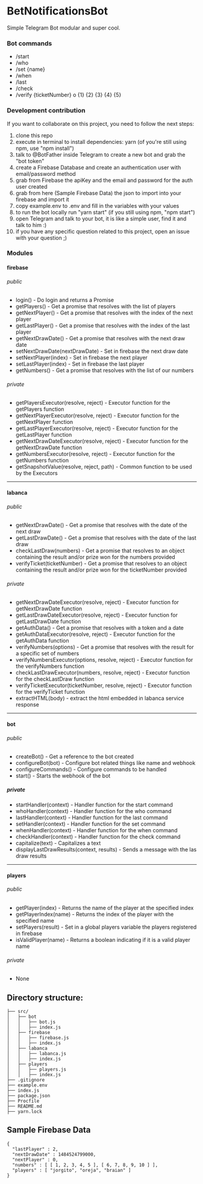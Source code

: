 # BetNotificationsBot
Simple Telegram Bot modular and super cool.

### Bot commands

* /start
* /who
* /set {name}
* /when
* /last
* /check
* /verify {ticketNumber} o {1} {2} {3} {4} {5}

### Development contribution

If you want to collaborate on this project, you need to follow the next steps:

1. clone this repo
2. execute in terminal to install dependencies: yarn (of you're still using npm, use "npm install")
3. talk to @BotFather inside Telegram to create a new bot and grab the "bot token"
4. create a Firebase Database and create an authentication user with email/password method
5. grab from Firebase the apiKey and the email and password for the auth user created
6. grab from here (Sample Firebase Data) the json to import into your firebase and import it
7. copy example.env to .env and fill in the variables with your values
8. to run the bot locally run "yarn start" (if you still using npm, "npm start")
9. open Telegram and talk to your bot, it is like a simple user, find it and talk to him :)
10. if you have any specific question related to this project, open an issue with your question ;)

### Modules

#### firebase

###### public
* login() - Do login and returns a Promise
* getPlayers() - Get a promise that resolves with the list of players
* getNextPlayer() - Get a promise that resolves with the index of the next player
* getLastPlayer() - Get a promise that resolves with the index of the last player
* getNextDrawDate() - Get a promise that resolves with the next draw date
* setNextDrawDate(nextDrawDate) - Set in firebase the next draw date
* setNextPlayer(index) - Set in firebase the next player
* setLastPlayer(index) - Set in firebase the last player
* getNumbers() - Get a promise that resolves with the list of our numbers

###### private
* getPlayersExecutor(resolve, reject) - Executor function for the getPlayers function
* getNextPlayerExecutor(resolve, reject) - Executor function for the getNextPlayer function
* getLastPlayerExecutor(resolve, reject) - Executor function for the getLastPlayer function
* getNextDrawDateExecutor(resolve, reject) - Executor function for the getNextDrawDate function
* getNumbersExecutor(resolve, reject) - Executor function for the getNumbers function
* getSnapshotValue(resolve, reject, path) - Common function to be used by the Executors

---
#### labanca

###### public
* getNextDrawDate() - Get a promise that resolves with the date of the next draw
* getLastDrawDate() - Get a promise that resolves with the date of the last draw
* checkLastDraw(numbers) - Get a promise that resolves to an object containing the result and/or prize won for the numbers provided
* verifyTicket(ticketNumber) - Get a promise that resolves to an object containing the result and/or prize won for the ticketNumber provided

###### private
* getNextDrawDateExecutor(resolve, reject) - Executor function for getNextDrawDate function
* getLastDrawDateExecutor(resolve, reject) - Executor function for getLastDrawDate function
* getAuthData() - Get a promise that resolves with a token and a date
* getAuthDataExecutor(resolve, reject) - Executor function for the getAuthData function
* verifyNumbers(options) - Get a promise that resolves with the result for a specific set of numbers
* verifyNumbersExecutor(options, resolve, reject) - Executor function for the verifyNumbers function
* checkLastDrawExecutor(numbers, resolve, reject) - Executor function for the checkLastDraw function
* verifyTicketExecutor(ticketNumber, resolve, reject) - Executor function for the verifyTicket function
* extractHTML(body) - extract the html embedded in labanca service response

---
#### bot

###### public
* createBot() - Get a reference to the bot created
* configureBot(bot) - Configure bot related things like name and webhook
* configureCommands() - Configure commands to be handled
* start() - Starts the webhook of the bot

##### private
* startHandler(context) - Handler function for the start command
* whoHandler(context) - Handler function for the who command
* lastHandler(context) - Handler function for the last command
* setHandler(context) - Handler function for the set command
* whenHandler(context) - Handler function for the when command
* checkHandler(context) - Handler function for the check command
* capitalize(text) - Capitalizes a text
* displayLastDrawResults(context, results) - Sends a message with the las draw results

---
#### players

###### public
* getPlayer(index) - Returns the name of the player at the specified index
* getPlayerIndex(name) - Returns the index of the player with the specified name
* setPlayers(result) - Set in a global players variable the players registered in firebase
* isValidPlayer(name) - Returns a boolean indicating if it is a valid player name

###### private
* None

## Directory structure:
```
├── src/
│   ├── bot
│   │   ├── bot.js
│   │   ├── index.js
│   ├── firebase
│   │   ├── firebase.js
│   │   ├── index.js
│   ├── labanca
│   │   ├── labanca.js
│   │   ├── index.js
│   ├── players
│   │   ├── players.js
│   │   ├── index.js
├── .gitignore
├── example.env
├── index.js
├── package.json
├── Procfile
├── README.md
├── yarn.lock
```

## Sample Firebase Data
```
{
  "lastPlayer" : 2,
  "nextDrawDate" : 1484524799000,
  "nextPlayer" : 0,
  "numbers" : [ [ 1, 2, 3, 4, 5 ], [ 6, 7, 8, 9, 10 ] ],
  "players" : [ "jorgito", "oreja", "braian" ]
}

```
